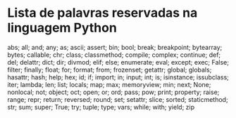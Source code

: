 # Lista de palavras reservadas na linguagem Python
abs; all; and; any; as; ascii; assert; bin; bool; break; breakpoint; bytearray; bytes; callable; chr; class; classmethod; compile; complex; continue; def; del; delattr; dict; dir; divmod; elif; else; enumerate; eval; except; exec; False; filter; finally; float; for; format; from; frozenset; getattr; global; globals; hasattr; hash; help; hex; id;
if; import; in; input; int; is; isinstance; issubclass; iter; lambda; len; list; locals; map; max; memoryview; min; next; None; nonlocal; not; object; oct; open; or; ord; pass; 
pow; print; property; raise; range; repr; return; reversed; round; set; setattr; slice; sorted; staticmethod; str; sum; super; True; try; tuple; type; vars; while; with; yield;
zip
